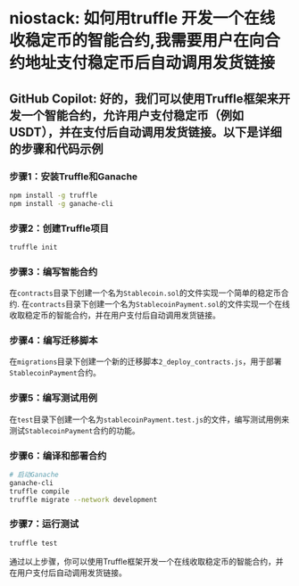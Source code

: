# niostack: 如何用truffle 开发一个在线收稳定币的智能合约,我需要用户在向合约地址支付稳定币后自动调用发货链接

## GitHub Copilot: 好的，我们可以使用Truffle框架来开发一个智能合约，允许用户支付稳定币（例如USDT），并在支付后自动调用发货链接。以下是详细的步骤和代码示例

### 步骤1：安装Truffle和Ganache

```bash
npm install -g truffle
npm install -g ganache-cli
```

### 步骤2：创建Truffle项目

```bash
truffle init
```

### 步骤3：编写智能合约

在`contracts`目录下创建一个名为`Stablecoin.sol`的文件实现一个简单的稳定币合约.
在`contracts`目录下创建一个名为`StablecoinPayment.sol`的文件实现一个在线收取稳定币的智能合约，并在用户支付后自动调用发货链接。

### 步骤4：编写迁移脚本

在`migrations`目录下创建一个新的迁移脚本`2_deploy_contracts.js`，用于部署`StablecoinPayment`合约。

### 步骤5：编写测试用例

在`test`目录下创建一个名为`stablecoinPayment.test.js`的文件，编写测试用例来测试`StablecoinPayment`合约的功能。

### 步骤6：编译和部署合约

```bash
# 启动Ganache
ganache-cli
truffle compile
truffle migrate --network development
```

### 步骤7：运行测试

```bash
truffle test
```

通过以上步骤，你可以使用Truffle框架开发一个在线收取稳定币的智能合约，并在用户支付后自动调用发货链接。
